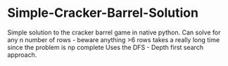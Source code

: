 # Simple-Cracker-Barrel-Solution
Simple solution to the cracker barrel game in native python. 
Can solve for any n number of rows - beware anything >6 rows takes a really long time since the problem is np complete
Uses the DFS - Depth first search approach.
